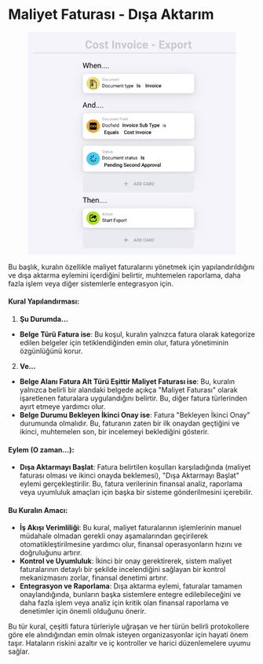 # Maliyet Faturası - Dışa Aktarım

<figure><img src="../../../.gitbook/assets/Bildschirmfoto 2024-05-03 um 14.53.28.png" alt=""><figcaption></figcaption></figure>

Bu başlık, kuralın özellikle maliyet faturalarını yönetmek için yapılandırıldığını ve dışa aktarma eylemini içerdiğini belirtir, muhtemelen raporlama, daha fazla işlem veya diğer sistemlerle entegrasyon için.

#### Kural Yapılandırması:

1. **Şu Durumda…**
* **Belge Türü Fatura ise**: Bu koşul, kuralın yalnızca fatura olarak kategorize edilen belgeler için tetiklendiğinden emin olur, fatura yönetiminin özgünlüğünü korur.
2. **Ve…**
* **Belge Alanı Fatura Alt Türü Eşittir Maliyet Faturası ise**: Bu, kuralın yalnızca belirli bir alandaki belgede açıkça "Maliyet Faturası" olarak işaretlenen faturalara uygulandığını belirtir. Bu, diğer fatura türlerinden ayırt etmeye yardımcı olur.
* **Belge Durumu Bekleyen İkinci Onay ise**: Fatura "Bekleyen İkinci Onay" durumunda olmalıdır. Bu, faturanın zaten bir ilk onaydan geçtiğini ve ikinci, muhtemelen son, bir incelemeyi beklediğini gösterir.

#### Eylem (O zaman…):

* **Dışa Aktarmayı Başlat**: Fatura belirtilen koşulları karşıladığında (maliyet faturası olması ve ikinci onayda beklemesi), "Dışa Aktarmayı Başlat" eylemi gerçekleştirilir. Bu, fatura verilerinin finansal analiz, raporlama veya uyumluluk amaçları için başka bir sisteme gönderilmesini içerebilir.

#### Bu Kuralın Amacı:

* **İş Akışı Verimliliği**: Bu kural, maliyet faturalarının işlemlerinin manuel müdahale olmadan gerekli onay aşamalarından geçirilerek otomatikleştirilmesine yardımcı olur, finansal operasyonların hızını ve doğruluğunu artırır.
* **Kontrol ve Uyumluluk**: İkinci bir onay gerektirerek, sistem maliyet faturalarının detaylı bir şekilde incelendiğini sağlayan bir kontrol mekanizmasını zorlar, finansal denetimi artırır.
* **Entegrasyon ve Raporlama**: Dışa aktarma eylemi, faturalar tamamen onaylandığında, bunların başka sistemlere entegre edilebileceğini ve daha fazla işlem veya analiz için kritik olan finansal raporlama ve denetimler için önemli olduğunu önerir.

Bu tür kural, çeşitli fatura türleriyle uğraşan ve her türün belirli protokollere göre ele alındığından emin olmak isteyen organizasyonlar için hayati önem taşır. Hataların riskini azaltır ve iç kontroller ve harici düzenlemelere uyumu sağlar.
